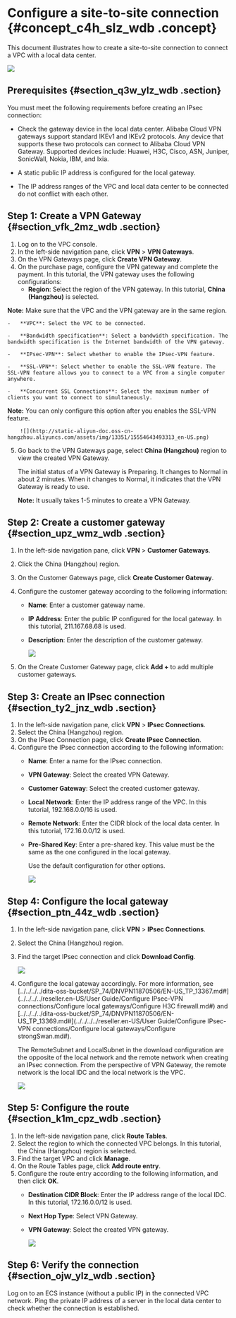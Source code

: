 # Configure a site-to-site connection {#concept_c4h_slz_wdb .concept}

This document illustrates how to create a site-to-site connection to connect a VPC with a local data center.

![](http://static-aliyun-doc.oss-cn-hangzhou.aliyuncs.com/assets/img/13351/15554643493312_en-US.png)

## Prerequisites {#section_q3w_ylz_wdb .section}

You must meet the following requirements before creating an IPsec connection:

-   Check the gateway device in the local data center. Alibaba Cloud VPN gateways support standard IKEv1 and IKEv2 protocols. Any device that supports these two protocols can connect to Alibaba Cloud VPN Gateway. Supported devices include: Huawei, H3C, Cisco, ASN, Juniper, SonicWall, Nokia, IBM, and Ixia.

-   A static public IP address is configured for the local gateway.

-   The IP address ranges of the VPC and local data center to be connected do not conflict with each other.


## Step 1: Create a VPN Gateway {#section_vfk_2mz_wdb .section}

1.  Log on to the VPC console.
2.  In the left-side navigation pane, click **VPN** \> **VPN Gateways**.
3.  On the VPN Gateways page, click **Create VPN Gateway**.
4.  On the purchase page, configure the VPN gateway and complete the payment. In this tutorial, the VPN gateway uses the following configurations:
    -   **Region**: Select the region of the VPN gateway. In this tutorial, **China \(Hangzhou\)** is selected.

**Note:** Make sure that the VPC and the VPN gateway are in the same region.

    -   **VPC**: Select the VPC to be connected.

    -   **Bandwidth specification**: Select a bandwidth specification. The bandwidth specification is the Internet bandwidth of the VPN gateway.

    -   **IPsec-VPN**: Select whether to enable the IPsec-VPN feature.

    -   **SSL-VPN**: Select whether to enable the SSL-VPN feature. The SSL-VPN feature allows you to connect to a VPC from a single computer anywhere.

    -   **Concurrent SSL Connections**: Select the maximum number of clients you want to connect to simultaneously.

**Note:** You can only configure this option after you enables the SSL-VPN feature.

        ![](http://static-aliyun-doc.oss-cn-hangzhou.aliyuncs.com/assets/img/13351/15554643493313_en-US.png)

5.  Go back to the VPN Gateways page, select **China \(Hangzhou\)** region to view the created VPN Gateway.

    The initial status of a VPN Gateway is Preparing. It changes to Normal in about 2 minutes. When it changes to Normal, it indicates that the VPN Gateway is ready to use.

    **Note:** It usually takes 1-5 minutes to create a VPN Gateway.


## Step 2: Create a customer gateway {#section_upz_wmz_wdb .section}

1.  In the left-side navigation pane, click **VPN** \> **Customer Gateways**.
2.  Click the China \(Hangzhou\) region.
3.  On the Customer Gateways page, click **Create Customer Gateway**.
4.  Configure the customer gateway according to the following information:

    -   **Name**: Enter a customer gateway name.

    -   **IP Address**: Enter the public IP configured for the local gateway. In this tutorial, 211.167.68.68 is used.

    -   **Description**: Enter the description of the customer gateway.

        ![](http://static-aliyun-doc.oss-cn-hangzhou.aliyuncs.com/assets/img/13351/15554643493314_en-US.png)

5.  On the Create Customer Gateway page, click **Add +** to add multiple customer gateways.

## Step 3: Create an IPsec connection {#section_ty2_jnz_wdb .section}

1.  In the left-side navigation pane, click **VPN** \> **IPsec Connections**.
2.  Select the China \(Hangzhou\) region.
3.  On the IPsec Connection page, click **Create IPsec Connection**.
4.  Configure the IPsec connection according to the following information:
    -   **Name**: Enter a name for the IPsec connection.

    -   **VPN Gateway**: Select the created VPN Gateway.

    -   **Customer Gateway**: Select the created customer gateway.

    -   **Local Network**: Enter the IP address range of the VPC. In this tutorial, 192.168.0.0/16 is used.

    -   **Remote Network**: Enter the CIDR block of the local data center. In this tutorial, 172.16.0.0/12 is used.

    -   **Pre-Shared Key**: Enter a pre-shared key. This value must be the same as the one configured in the local gateway.

        Use the default configuration for other options.

        ![](http://static-aliyun-doc.oss-cn-hangzhou.aliyuncs.com/assets/img/13351/15554643493315_en-US.png)


## Step 4: Configure the local gateway {#section_ptn_44z_wdb .section}

1.  In the left-side navigation pane, click **VPN** \> **IPsec Connections**.
2.  Select the China \(Hangzhou\) region.
3.  Find the target IPsec connection and click **Download Config**.

    ![](http://static-aliyun-doc.oss-cn-hangzhou.aliyuncs.com/assets/img/13351/15554643493316_en-US.png)

4.  Configure the local gateway accordingly. For more information, see [../../../../dita-oss-bucket/SP\_74/DNVPN11870506/EN-US\_TP\_13367.md\#](../../../../reseller.en-US/User Guide/Configure IPsec-VPN connections/Configure local gateways/Configure H3C firewall.md#) and [../../../../dita-oss-bucket/SP\_74/DNVPN11870506/EN-US\_TP\_13369.md\#](../../../../reseller.en-US/User Guide/Configure IPsec-VPN connections/Configure local gateways/Configure strongSwan.md#).

    The RemoteSubnet and LocalSubnet in the download configuration are the opposite of the local network and the remote network when creating an IPsec connection. From the perspective of VPN Gateway, the remote network is the local IDC and the local network is the VPC.

    ![](http://static-aliyun-doc.oss-cn-hangzhou.aliyuncs.com/assets/img/13351/15554643493317_en-US.png)


## Step 5: Configure the route {#section_k1m_cpz_wdb .section}

1.  In the left-side navigation pane, click **Route Tables**.
2.  Select the region to which the connected VPC belongs. In this tutorial, the China \(Hangzhou\) region is selected.
3.  Find the target VPC and click **Manage**.
4.  On the Route Tables page, click **Add route entry**.
5.  Configure the route entry according to the following information, and then click **OK**.
    -   **Destination CIDR Block**: Enter the IP address range of the local IDC. In this tutorial, 172.16.0.0/12 is used.

    -   **Next Hop Type**: Select VPN Gateway.

    -   **VPN Gateway**: Select the created VPN gateway.

        ![](http://static-aliyun-doc.oss-cn-hangzhou.aliyuncs.com/assets/img/13351/15554643493318_en-US.png)


## Step 6: Verify the connection {#section_ojw_ylz_wdb .section}

Log on to an ECS instance \(without a public IP\) in the connected VPC network. Ping the private IP address of a server in the local data center to check whether the connection is established.

